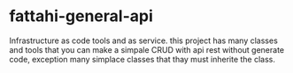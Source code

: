 # fattahi-general-api
Infrastructure as code tools and as service.
this project has many classes and tools that you can make a simpale CRUD with api rest without generate code, 
exception many simplace classes that thay must inherite the class.  
